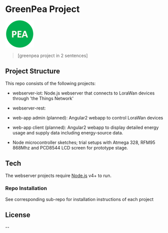 # GreenPea Project
![GitHub Logo](assets/greenpea_logo_small.png)

> [greenpea project in 2 sentences]

## Project Structure
This repo consists of the following projects:

* webserver-iot:  Node.js webserver that connects to LoraWan devices through 'the Things Network'
* webserver-rest: 
* web-app admin (planned): Angular2 webapp to control LoraWan devices
* web-app client (planned): Angular2 webapp to display detailed energy usage and supply data including energy-source data.

* Node microcontroller sketches; trial setups with Atmega 328, RFM95 868Mhz and PCD8544 LCD screen for prototype stage.

## Tech
The webserver projects require [Node.js](https://nodejs.org/) v4+ to run.


### Repo Installation
See corresponding sub-repo for installation instructions of each project


License
----

--


